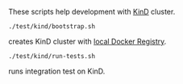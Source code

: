 These scripts help development with [KinD](https://kind.sigs.k8s.io/) cluster.

```shell script
./test/kind/bootstrap.sh
```
creates KinD cluster with [local Docker Registry](https://kind.sigs.k8s.io/docs/user/local-registry/).  


```shell script
./test/kind/run-tests.sh
```
runs integration test on KinD.
